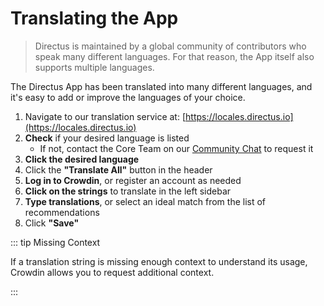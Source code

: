 # Translating the App

> Directus is maintained by a global community of contributors who speak many different languages. For that reason, the
> App itself also supports multiple languages.

The Directus App has been translated into many different languages, and it's easy to add or improve the languages of
your choice.

1. Navigate to our translation service at: [https://locales.directus.io](https://locales.directus.io)
2. **Check** if your desired language is listed
   - If not, contact the Core Team on our [Community Chat](https://directus.chat) to request it
3. **Click the desired language**
4. Click the **"Translate All"** button in the header
5. **Log in to Crowdin**, or register an account as needed
6. **Click on the strings** to translate in the left sidebar
7. **Type translations**, or select an ideal match from the list of recommendations
8. Click **"Save"**

::: tip Missing Context

If a translation string is missing enough context to understand its usage, Crowdin allows you to request additional
context.

:::
